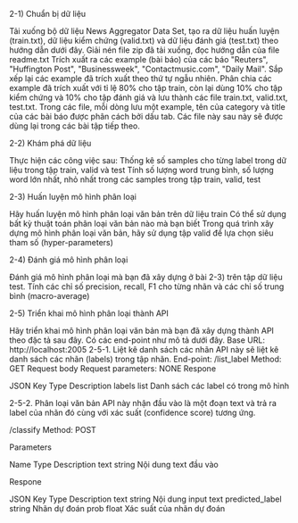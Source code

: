 2-1) Chuẩn bị dữ liệu 

Tải xuống bộ dữ liệu News Aggregator Data Set, tạo ra dữ liệu huấn luyện (train.txt), dữ liệu kiểm chứng (valid.txt) và dữ liệu đánh giá (test.txt) theo hướng dẫn dưới đây.
Giải nén file zip đã tải xuống, đọc hướng dẫn của file readme.txt
Trích xuất ra các example (bài báo) của các báo "Reuters", "Huffington Post", "Businessweek", "Contactmusic.com", "Daily Mail".
Sắp xếp lại các example đã trích xuất theo thứ tự ngẫu nhiên.
Phân chia các example đã trích xuất với tỉ lệ 80% cho tập train, còn lại dùng 10% cho tập kiểm chứng và 10% cho tập đánh giá và lưu thành các file train.txt, valid.txt, test.txt. Trong các file, mỗi dòng lưu một example, tên của category và title của các bài báo được phân cách bởi dấu tab. Các file này sau này sẽ được dùng lại trong các bài tập tiếp theo.

2-2) Khám phá dữ liệu 

Thực hiện các công việc sau:
Thống kê số samples cho từng label trong dữ liệu trong tập train, valid và test
Tính số lượng word trung bình, số lượng word lớn nhất, nhỏ nhất trong các samples trong tập train, valid, test

2-3) Huấn luyện mô hình phân loại 

Hãy huấn luyện mô hình phân loại văn bản trên dữ liệu train
Có thể sử dụng bất kỳ thuật toán phân loại văn bản nào mà bạn biết
Trong quá trình xây dựng mô hình phân loại văn bản, hãy sử dụng tập valid để lựa chọn siêu tham số (hyper-parameters)

2-4) Đánh giá mô hình phân loại 

Đánh giá mô hình phân loại mà bạn đã xây dựng ở bài 2-3) trên tập dữ liệu test. Tính các chỉ số precision, recall, F1 cho từng nhãn và các chỉ số trung bình (macro-average)

2-5) Triển khai mô hình phân loại thành API 

Hãy triển khai mô hình phân loại văn bản mà bạn đã xây dựng thành API theo đặc tả sau đây. Có các end-point như mô tả dưới đây.
Base URL: http://localhost:2005
2-5-1. Liệt kê danh sách các nhãn
API này sẽ liệt kê danh sách các nhãn (labels) trong tập nhãn.
End-point:
/list_label
Method: GET
Request body
Request parameters: NONE
Respone

JSON Key
Type
Description
labels
list
Danh sách các label có trong mô hình

2-5-2. Phân loại văn bản
API này nhận đầu vào là một đoạn text và trả ra label của nhãn đó cùng với xác suất (confidence score) tương ứng.

/classify
Method: POST

Parameters

Name
Type
Description
text
string
Nội dung text đầu vào

Respone

JSON Key
Type
Description
text
string
Nội dung input text
predicted_label
string
Nhãn dự đoán
prob
float
Xác suất của nhãn dự đoán

